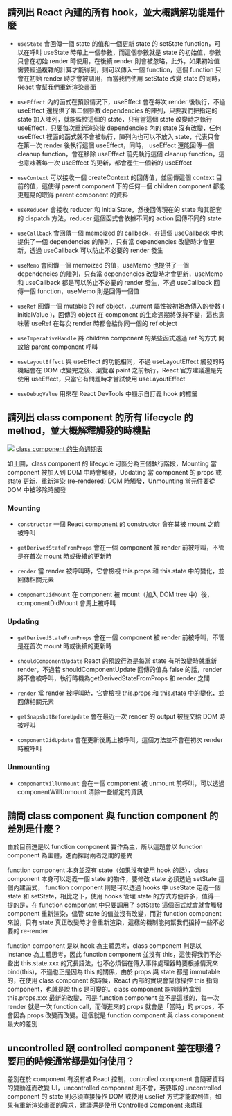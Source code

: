 ## 請列出 React 內建的所有 hook，並大概講解功能是什麼
* `useState` 會回傳一個 state 的值和一個更新 state 的 setState function，可以在呼叫 useState 時帶上一個參數，而這個參數就是 state 的初始值，參數只會在初始 render 時使用，在後續 render 則會被忽略，此外，如果初始值需要經過複雜的計算才能得到，則可以傳入一個 function，這個 function 只會在初始 render 時才會被調用，而當我們使用 setState 改變 state 的同時，React 會幫我們重新渲染畫面

* `useEffect` 內的函式在預設情況下，useEffect 會在每次 render 後執行，不過 useEffect 還提供了第二個參數 dependencies 的陣列，只要我們把指定的 state 加入陣列，就能監控這個的 state，只有當這個 state 改變時才執行 useEffect，只要每次重新渲染後 dependencies 內的 state 沒有改變，任何 useEffect 裡面的函式就不會被執行，陣列內也可以不放入 state，代表只會在第一次 render 後執行這個 useEffect，同時， useEffect 還能回傳一個 cleanup function，會在移除 useEffect 前先執行這個 cleanup function，這也意味著每一次 useEffect 的更新，都會產生一個新的 useEffect

* `useContext` 可以接收一個 createContext 的回傳值，並回傳這個 context 目前的值，這使得 parent component 下的任何一個 children component 都能更輕易的取得 parent component 的資料

* `useReducer` 會接收 reducer 和 initialState，然後回傳現在的 state 和其配套的 dispatch 方法，reducer 這個函式會依據不同的 action 回傳不同的 state

* `useCallback` 會回傳一個 memoized 的 callback，在這個 useCallback 中也提供了一個 dependencies 的陣列，只有當 dependencies 改變時才會更新，透過 useCallback 可以防止不必要的 render 發生

* `useMemo` 會回傳一個 memoized 的值，useMemo 也提供了一個 dependencies 的陣列，只有當 dependencies 改變時才會更新，useMemo 和 useCallback 都是可以防止不必要的 render 發生，不過 useCallback 回傳一個 function，useMemo 則是回傳一個值

* `useRef` 回傳一個 mutable 的 ref object，.current 屬性被初始為傳入的參數 ( initialValue )，回傳的 object 在 component 的生命週期將保持不變，這也意味著 useRef 在每次 render 時都會給你同一個的 ref object

* `useImperativeHandle` 將 children component 的某些函式透過 ref 的方式 開放給 parent component 呼叫

* `useLayoutEffect`  與 useEffect 的功能相同，不過 useLayoutEffect 觸發的時機點會在 DOM 改變完之後、瀏覽器 paint 之前執行，React 官方建議還是先使用 useEffect，只當它有問題時才嘗試使用 useLayoutEffect

* `useDebugValue` 用來在 React DevTools 中顯示自訂義 hook 的標籤

## 請列出 class component 的所有 lifecycle 的 method，並大概解釋觸發的時機點
![](https://ithelp.ithome.com.tw/upload/images/20190913/20113277HDQVvBFMMn.png)
[class component 的生命週期表](https://projects.wojtekmaj.pl/react-lifecycle-methods-diagram/)

如上圖，class component 的 lifecycle 可區分為三個執行階段，Mounting 當 component 被加入到 DOM 中時會觸發，Updating 當 component 的 props 或 state 更新，重新渲染 (re-rendered) DOM 時觸發，Unmounting 當元件要從 DOM 中被移除時觸發

### Mounting
* `constructor` 一個 React component 的 constructor 會在其被 mount 之前被呼叫

* `getDerivedStateFromProps` 會在一個 component 被 render 前被呼叫，不管是在首次 mount 時或後續的更新時

* `render` 當 render 被呼叫時，它會檢視 this.props 和 this.state 中的變化，並回傳相關元素

* `componentDidMount` 在 component 被 mount（加入 DOM tree 中）後，componentDidMount 會馬上被呼叫

### Updating
* `getDerivedStateFromProps` 會在一個 component 被 render 前被呼叫，不管是在首次 mount 時或後續的更新時

* `shouldComponentUpdate` React 的預設行為是每當 state 有所改變時就重新 render，不過若 shouldComponentUpdate 回傳的值為 false 的話，render 將不會被呼叫，執行時機為getDerivedStateFromProps 和 render 之間

* `render` 當 render 被呼叫時，它會檢視 this.props 和 this.state 中的變化，並回傳相關元素

* `getSnapshotBeforeUpdate` 會在最近一次 render 的 output 被提交給 DOM 時被呼叫

* `componentDidUpdate` 會在更新後馬上被呼叫。這個方法並不會在初次 render 時被呼叫

### Unmounting
* `componentWillUnmount` 會在ㄧ個 component 被 unmount 前呼叫，可以透過 componentWillUnmount 清除一些綁定的資訊

## 請問 class component 與 function component 的差別是什麼？
由於目前還是以 function component 實作為主，所以這題會以 function component 為主體，進而探討兩者之間的差異

function component 本身並沒有 state（如果沒有使用 hook 的話），class component 本身可以定義一個 state 的物件，要修改 state 必須透過 setState 這個內建函式， function component 則是可以透過 hooks 中 useState 定義一個 state 和 setState，相比之下，使用 hooks 管理 state 的方式方便許多，值得一提的是，在 function component 中只要調用了 setState 這個函式就會就會觸發 component 重新渲染，儘管 state 的值並沒有改變，而對 function component 來說，只有 state 真正改變時才會重新渲染，這樣的機制能夠幫我們擋掉一些不必要的 re-render

function component 是以 hook 為主體思考，class component 則是以 instance 為主體思考，因此 function component 並沒有 this，這使得我們不必些出 this.state.xxx 的冗長語法，也不必煩惱在傳入事件處理器時要根據情況來 bind(this)，不過也正是因為 this 的關係，由於 props 與 state 都是 immutable 的，在使用 class component 的時候，React 內部的實現會幫你操控 this 指向 component，也就是說 this 是可變的。class component 能夠隨時拿到 this.props.xxx 最新的改變，可是 function component 並不是這樣的，每一次 render 就是一次 function call，而傳進來的 props 就會是「當時」的 props，不會因為 props 改變而改變。這個就是 function component 與 class component 最大的差別

## uncontrolled 跟 controlled component 差在哪邊？要用的時候通常都是如何使用？
差別在於 component 有沒有被 React 控制，controlled component 會隨著資料的變動進而改變 UI，uncontrolled component 則不會，若要取的 uncontrolled component 的 state 則必須直接操作 DOM 或使用 useRef 方式才能取到值，如果有重新渲染畫面的需求，建議還是使用 Controlled Component 來處理
